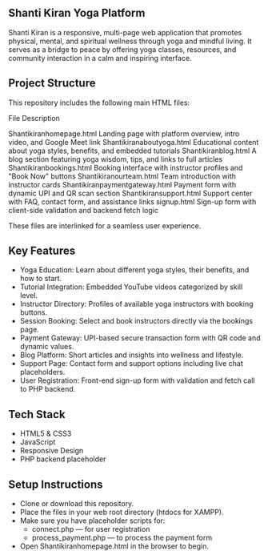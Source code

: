 ## Shanti Kiran Yoga Platform
Shanti Kiran is a responsive, multi-page web application that promotes physical, mental, and spiritual wellness through yoga and mindful living. It serves as a bridge to peace by offering yoga classes, resources, and community interaction in a calm and inspiring interface.

## Project Structure
This repository includes the following main HTML files:

File	Description

Shantikiranhomepage.html	Landing page with platform overview, intro video, and Google Meet link
Shantikiranaboutyoga.html	Educational content about yoga styles, benefits, and embedded tutorials
Shantikiranblog.html	A blog section featuring yoga wisdom, tips, and links to full articles
Shantikiranbookings.html	Booking interface with instructor profiles and "Book Now" buttons
Shantikiranourteam.html	Team introduction with instructor cards
Shantikiranpaymentgateway.html	Payment form with dynamic UPI and QR scan section
Shantikiransupport.html	Support center with FAQ, contact form, and assistance links
signup.html	Sign-up form with client-side validation and backend fetch logic

These files are interlinked for a seamless user experience.

## Key Features

- Yoga Education: Learn about different yoga styles, their benefits, and how to start.
- Tutorial Integration: Embedded YouTube videos categorized by skill level.
- Instructor Directory: Profiles of available yoga instructors with booking buttons.
- Session Booking: Select and book instructors directly via the bookings page.
- Payment Gateway: UPI-based secure transaction form with QR code and dynamic values.
- Blog Platform: Short articles and insights into wellness and lifestyle.
- Support Page: Contact form and support options including live chat placeholders.
- User Registration: Front-end sign-up form with validation and fetch call to PHP backend.

## Tech Stack
- HTML5 & CSS3 
- JavaScript 
- Responsive Design 
- PHP backend placeholder

## Setup Instructions

- Clone or download this repository.
- Place the files in your web root directory (htdocs for XAMPP).
- Make sure you have placeholder scripts for:
  - connect.php — for user registration
  - process_payment.php — to process the payment form
- Open Shantikiranhomepage.html in the browser to begin.


